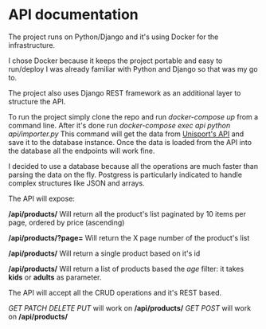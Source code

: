 # API documentation

The project runs on Python/Django and it's using Docker for the infrastructure.

I chose Docker because it keeps the project portable and easy to run/deploy
I was already familiar with Python and Django so that was my go to.

The project also uses Django REST framework as an additional layer to structure the API.

To run the project simply clone the repo and run _docker-compose up_ from a command line.
After it's done run _docker-compose exec api python api/importer.py_
This command will get the data from [Unisport's API](https://www.unisport.dk/api/products/batch/) and save it to the database instance.
Once the data is loaded from the API into the database all the endpoints will work fine.

I decided to use a database because all the operations are much faster than parsing the data on the fly.
Postgress is particularly indicated to handle complex structures like JSON and arrays.

The API will expose:

**/api/products/**
Will return all the product's list paginated by 10 items per page, ordered by price (ascending)

**/api/products/?page=<x>**
Will return the X page number of the product's list

**/api/products/<id>**
Will return a single product based on it's id

**/api/products/<age>**
Will return a list of products based the _age_ filter: it takes **kids** or **adults** as parameter.

The API will accept all the CRUD operations and it's REST based.

_GET_ _PATCH_ _DELETE_ _PUT_ will work on **/api/products/<id>**
_GET_ _POST_ will work on **/api/products/**
